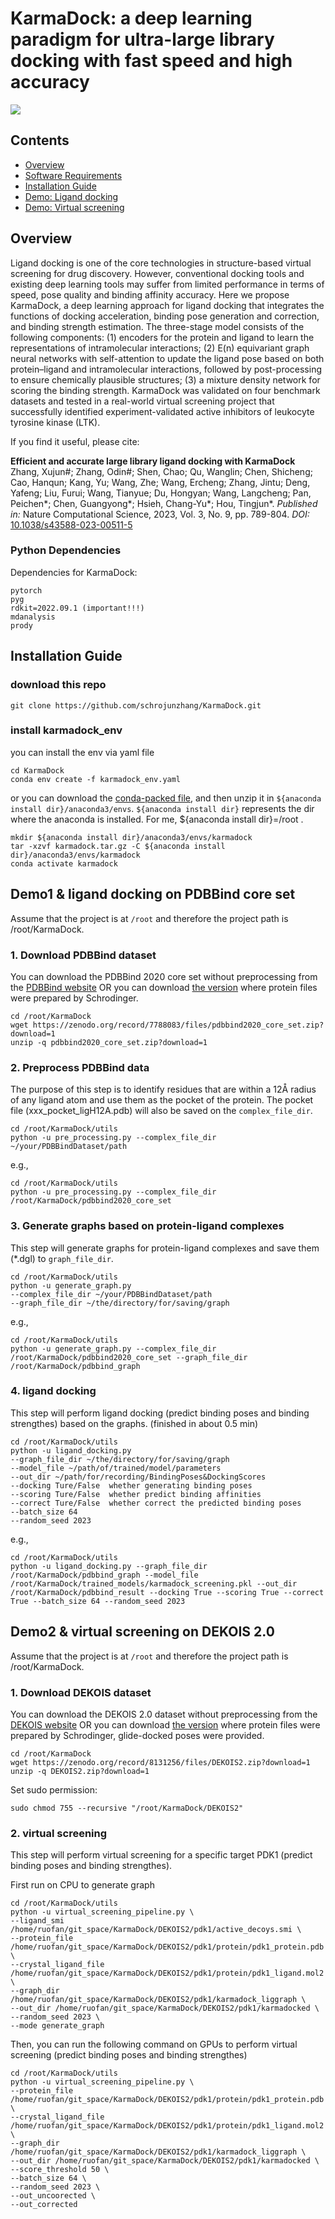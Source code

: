 # KarmaDock: a deep learning paradigm for ultra-large library docking with fast speed and high accuracy

![](https://github.com/schrojunzhang/KarmaDock/blob/main/result1.gif)

## Contents

- [Overview](#overview)
- [Software Requirements](#software-requirements)
- [Installation Guide](#installation-guide)
- [Demo: Ligand docking](#demo1--ligand-docking-on-pdbbind-core-set)
- [Demo: Virtual screening](#demo2--virtual-screening-on-dekois-20)

## Overview

Ligand docking is one of the core technologies in structure-based virtual screening for drug discovery. However, conventional docking tools and existing deep learning tools may suffer from limited performance in terms of speed, pose quality and binding affinity accuracy. Here we propose KarmaDock, a deep learning approach for ligand docking that integrates the functions of docking acceleration, binding pose generation and correction, and binding strength estimation. The three-stage model consists of the following components: (1) encoders for the protein and ligand to learn the representations of intramolecular interactions; (2) E(n) equivariant graph neural networks with self-attention to update the ligand pose based on both protein–ligand and intramolecular interactions, followed by post-processing to ensure chemically plausible structures; (3) a mixture density network for scoring the binding strength. KarmaDock was validated on four benchmark datasets and tested in a real-world virtual screening project that successfully identified experiment-validated active inhibitors of leukocyte tyrosine kinase (LTK).

If you find it useful, please cite:

**Efficient and accurate large library ligand docking with KarmaDock**
Zhang, Xujun#; Zhang, Odin#; Shen, Chao; Qu, Wanglin; Chen, Shicheng; Cao, Hanqun; Kang, Yu; Wang, Zhe; Wang, Ercheng; Zhang, Jintu; Deng, Yafeng; Liu, Furui; Wang, Tianyue; Du, Hongyan; Wang, Langcheng; Pan, Peichen*; Chen, Guangyong*; Hsieh, Chang-Yu*; Hou, Tingjun*.
*Published in:* Nature Computational Science, 2023, Vol. 3, No. 9, pp. 789-804.
*DOI:* [10.1038/s43588-023-00511-5](https://www.nature.com/articles/s43588-023-00511-5)


### Python Dependencies

Dependencies for KarmaDock:

```
pytorch
pyg
rdkit=2022.09.1 (important!!!)
mdanalysis
prody 
```

## Installation Guide

### download this repo

```
git clone https://github.com/schrojunzhang/KarmaDock.git
```

### install karmadock_env

you can install the env via yaml file

```
cd KarmaDock
conda env create -f karmadock_env.yaml
```

or you can download the [conda-packed file](https://zenodo.org/record/7788732/files/karmadock_env.tar.gz?download=1), and then unzip it in `${anaconda install dir}/anaconda3/envs`. `${anaconda install dir}` represents the dir where the anaconda is installed. For me, ${anaconda install dir}=/root .

```
mkdir ${anaconda install dir}/anaconda3/envs/karmadock 
tar -xzvf karmadock.tar.gz -C ${anaconda install dir}/anaconda3/envs/karmadock
conda activate karmadock
```

## Demo1 & ligand docking on PDBBind core set

Assume that the project is at `/root` and therefore the project path is /root/KarmaDock.

### 1. Download PDBBind dataset

You can download the PDBBind 2020 core set without preprocessing from the [PDBBind website](http://pdbbind.org.cn/index.php)
OR you can download [the version](https://zenodo.org/record/7788083/files/pdbbind2020_core_set.zip?download=1) where protein files were prepared by Schrodinger.

```
cd /root/KarmaDock
wget https://zenodo.org/record/7788083/files/pdbbind2020_core_set.zip?download=1
unzip -q pdbbind2020_core_set.zip?download=1
```

### 2. Preprocess PDBBind data

The purpose of this step is to identify residues that are within a 12Å radius of any ligand atom and use them as the pocket of the protein. The pocket file (xxx_pocket_ligH12A.pdb) will also be saved on the `complex_file_dir`.

```
cd /root/KarmaDock/utils 
python -u pre_processing.py --complex_file_dir ~/your/PDBBindDataset/path
```

e.g.,

```
cd /root/KarmaDock/utils 
python -u pre_processing.py --complex_file_dir /root/KarmaDock/pdbbind2020_core_set
```

### 3. Generate graphs based on protein-ligand complexes

This step will generate graphs for protein-ligand complexes and save them (*.dgl) to `graph_file_dir`.

```
cd /root/KarmaDock/utils 
python -u generate_graph.py 
--complex_file_dir ~/your/PDBBindDataset/path 
--graph_file_dir ~/the/directory/for/saving/graph 
```

e.g.,

```
cd /root/KarmaDock/utils 
python -u generate_graph.py --complex_file_dir /root/KarmaDock/pdbbind2020_core_set --graph_file_dir /root/KarmaDock/pdbbind_graph 
```

### 4. ligand docking

This step will perform ligand docking (predict binding poses and binding strengthes) based on the graphs. (finished in about 0.5 min)

```
cd /root/KarmaDock/utils 
python -u ligand_docking.py 
--graph_file_dir ~/the/directory/for/saving/graph 
--model_file ~/path/of/trained/model/parameters 
--out_dir ~/path/for/recording/BindingPoses&DockingScores 
--docking Ture/False  whether generating binding poses
--scoring Ture/False  whether predict binding affinities
--correct Ture/False  whether correct the predicted binding poses
--batch_size 64 
--random_seed 2023 
```
e.g.,
```
cd /root/KarmaDock/utils 
python -u ligand_docking.py --graph_file_dir /root/KarmaDock/pdbbind_graph --model_file /root/KarmaDock/trained_models/karmadock_screening.pkl --out_dir /root/KarmaDock/pdbbind_result --docking True --scoring True --correct True --batch_size 64 --random_seed 2023
```

## Demo2 & virtual screening on DEKOIS 2.0

Assume that the project is at `/root` and therefore the project path is /root/KarmaDock.

### 1. Download DEKOIS dataset

You can download the DEKOIS 2.0 dataset without preprocessing from the [DEKOIS website](http://www.pharmchem.uni-tuebingen.de/dekois/)
OR you can download [the version](https://zenodo.org/record/8131256/files/DEKOIS2.zip?download=1) where protein files were prepared by Schrodinger, glide-docked poses were provided.
```
cd /root/KarmaDock
wget https://zenodo.org/record/8131256/files/DEKOIS2.zip?download=1
unzip -q DEKOIS2.zip?download=1
```
Set sudo permission:
```
sudo chmod 755 --recursive "/root/KarmaDock/DEKOIS2"
```

### 2. virtual screening

This step will perform virtual screening for a specific target PDK1 (predict binding poses and binding strengthes).

First run on CPU to generate graph
```
cd /root/KarmaDock/utils 
python -u virtual_screening_pipeline.py \
--ligand_smi /home/ruofan/git_space/KarmaDock/DEKOIS2/pdk1/active_decoys.smi \
--protein_file /home/ruofan/git_space/KarmaDock/DEKOIS2/pdk1/protein/pdk1_protein.pdb \
--crystal_ligand_file /home/ruofan/git_space/KarmaDock/DEKOIS2/pdk1/protein/pdk1_ligand.mol2 \
--graph_dir /home/ruofan/git_space/KarmaDock/DEKOIS2/pdk1/karmadock_liggraph \
--out_dir /home/ruofan/git_space/KarmaDock/DEKOIS2/pdk1/karmadocked \
--random_seed 2023 \
--mode generate_graph

```

Then, you can run the following command on GPUs to perform virtual screening (predict binding poses and binding strengthes)
```
cd /root/KarmaDock/utils 
python -u virtual_screening_pipeline.py \
--protein_file /home/ruofan/git_space/KarmaDock/DEKOIS2/pdk1/protein/pdk1_protein.pdb \
--crystal_ligand_file /home/ruofan/git_space/KarmaDock/DEKOIS2/pdk1/protein/pdk1_ligand.mol2 \
--graph_dir /home/ruofan/git_space/KarmaDock/DEKOIS2/pdk1/karmadock_liggraph \
--out_dir /home/ruofan/git_space/KarmaDock/DEKOIS2/pdk1/karmadocked \
--score_threshold 50 \
--batch_size 64 \
--random_seed 2023 \
--out_uncoorected \
--out_corrected
```

